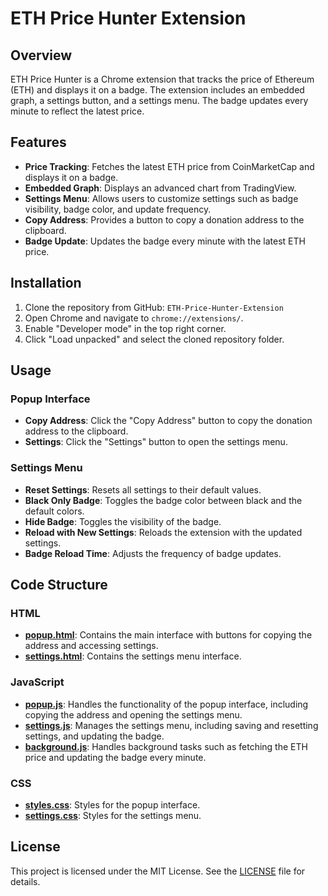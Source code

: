 # ETH Price Hunter Extension

## Overview
ETH Price Hunter is a Chrome extension that tracks the price of Ethereum (ETH) and displays it on a badge. The extension includes an embedded graph, a settings button, and a settings menu. The badge updates every minute to reflect the latest price.

## Features
- **Price Tracking**: Fetches the latest ETH price from CoinMarketCap and displays it on a badge.
- **Embedded Graph**: Displays an advanced chart from TradingView.
- **Settings Menu**: Allows users to customize settings such as badge visibility, badge color, and update frequency.
- **Copy Address**: Provides a button to copy a donation address to the clipboard.
- **Badge Update**: Updates the badge every minute with the latest ETH price.

## Installation
1. Clone the repository from GitHub: `ETH-Price-Hunter-Extension`
2. Open Chrome and navigate to `chrome://extensions/`.
3. Enable "Developer mode" in the top right corner.
4. Click "Load unpacked" and select the cloned repository folder.

## Usage

### Popup Interface
- **Copy Address**: Click the "Copy Address" button to copy the donation address to the clipboard.
- **Settings**: Click the "Settings" button to open the settings menu.

### Settings Menu
- **Reset Settings**: Resets all settings to their default values.
- **Black Only Badge**: Toggles the badge color between black and the default colors.
- **Hide Badge**: Toggles the visibility of the badge.
- **Reload with New Settings**: Reloads the extension with the updated settings.
- **Badge Reload Time**: Adjusts the frequency of badge updates.

## Code Structure

### HTML
- **[popup.html](popup.html)**: Contains the main interface with buttons for copying the address and accessing settings.
- **[settings.html](settings.html)**: Contains the settings menu interface.

### JavaScript
- **[popup.js](popup.js)**: Handles the functionality of the popup interface, including copying the address and opening the settings menu.
- **[settings.js](settings.js)**: Manages the settings menu, including saving and resetting settings, and updating the badge.
- **[background.js](background.js)**: Handles background tasks such as fetching the ETH price and updating the badge every minute.

### CSS
- **[styles.css](styles.css)**: Styles for the popup interface.
- **[settings.css](settings.css)**: Styles for the settings menu.

## License
This project is licensed under the MIT License. See the [LICENSE](LICENSE) file for details.